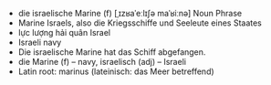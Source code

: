 - die israelische Marine (f)	[ˌɪzʁaˈeːlɪʃə maˈʁiːnə]	Noun Phrase
- Marine Israels, also die Kriegsschiffe und Seeleute eines Staates
- lực lượng hải quân Israel
- Israeli navy
- Die israelische Marine hat das Schiff abgefangen.
- die Marine (f) – navy, israelisch (adj) – Israeli	
- Latin root: marinus (lateinisch: das Meer betreffend)
